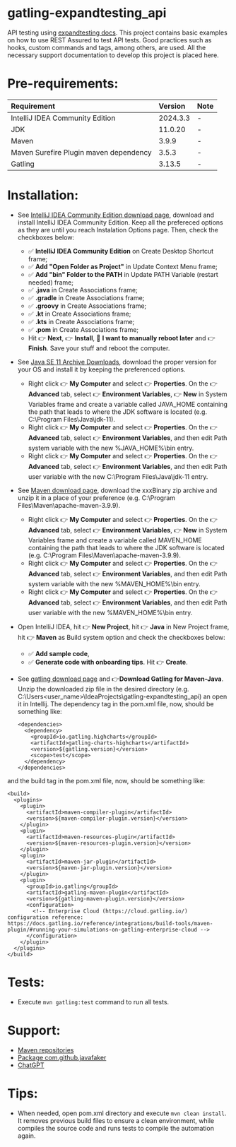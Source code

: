 # gatling-expandtesting_api

API testing using [expandtesting docs](https://practice.expandtesting.com/notes/api/api-docs/). This project contains basic examples on how to use REST Assured to test API tests. Good practices such as hooks, custom commands and tags, among others, are used. All the necessary support documentation to develop this project is placed here.

# Pre-requirements:

| Requirement                                    | Version        | Note                                                            |
| :--------------------------------------------- |:---------------| :-------------------------------------------------------------- |
| IntelliJ IDEA Community Edition                | 2024.3.3       | -                                                               |
| JDK                                            | 11.0.20        | -                                                               |
| Maven                                          | 3.9.9          | -                                                               |
| Maven Surefire Plugin maven dependency         | 3.5.3          | -                                                               |
| Gatling                                        | 3.13.5         | -                                                               |

# Installation:

- See [IntelliJ IDEA Community Edition download page](https://www.jetbrains.com/idea/download/?section=windows), download and install IntelliJ IDEA Community Edition. Keep all the prefereced options as they are until you reach Instalation Options page. Then, check the checkboxes below: 
  - :white_check_mark: **IntelliJ IDEA Community Edition** on Create Desktop Shortcut frame; 
  - :white_check_mark: **Add "Open Folder as Project"** in Update Context Menu frame; 
  - :white_check_mark: **Add "bin" Folder to the PATH** in Update PATH Variable (restart needed) frame; 
  - :white_check_mark: **.java** in Create Associations frame; 
  - :white_check_mark: **.gradle** in Create Associations frame; 
  - :white_check_mark: **.groovy** in Create Associations frame; 
  - :white_check_mark: **.kt** in Create Associations frame; 
  - :white_check_mark: **.kts** in Create Associations frame; 
  - :white_check_mark: **.pom** in Create Associations frame;
  - Hit :point_right: **Next**, :point_right: **Install**, :radio_button: **I want to manually reboot later** and :point_right: **Finish**. Save your stuff and reboot the computer.
- See [Java SE 11 Archive Downloads](https://www.oracle.com/br/java/technologies/javase/jdk11-archive-downloads.html), download the proper version for your OS and install it by keeping the preferenced options. 
  - Right click :point_right: **My Computer** and select :point_right: **Properties**. On the :point_right: **Advanced** tab, select :point_right: **Environment Variables**, :point_right: **New** in System Variables frame and create a variable called JAVA_HOME containing the path that leads to where the JDK software is located (e.g. C:\Program Files\Java\jdk-11).
  - Right click :point_right: **My Computer** and select :point_right: **Properties**. On the :point_right: **Advanced** tab, select :point_right: **Environment Variables**, and then edit Path system variable with the new %JAVA_HOME%\bin entry.
  - Right click :point_right: **My Computer** and select :point_right: **Properties**. On the :point_right: **Advanced** tab, select :point_right: **Environment Variables**, and then edit Path user variable with the new C:\Program Files\Java\jdk-11 entry.
- See [Maven download page](https://maven.apache.org/download.cgi), download the xxxBinary zip archive and unzip it in a place of your preference (e.g. C:\Program Files\Maven\apache-maven-3.9.9).
  - Right click :point_right: **My Computer** and select :point_right: **Properties**. On the :point_right: **Advanced** tab, select :point_right: **Environment Variables**, :point_right: **New** in System Variables frame and create a variable called MAVEN_HOME containing the path that leads to where the JDK software is located (e.g. C:\Program Files\Maven\apache-maven-3.9.9).
  - Right click :point_right: **My Computer** and select :point_right: **Properties**. On the :point_right: **Advanced** tab, select :point_right: **Environment Variables**, and then edit Path system variable with the new %MAVEN_HOME%\bin entry.
  - Right click :point_right: **My Computer** and select :point_right: **Properties**. On the :point_right: **Advanced** tab, select :point_right: **Environment Variables**, and then edit Path user variable with the new %MAVEN_HOME%\bin entry.
- Open IntelliJ IDEA, hit :point_right: **New Project**, hit :point_right: **Java** in New Project frame, hit :point_right: **Maven** as Build system option and check the checkboxes below:
  - :white_check_mark: **Add sample code**,
  - :white_check_mark: **Generate code with onboarding tips**.
Hit :point_right: **Create**.
- See [gatling download page](https://docs.gatling.io/reference/install/oss/) and :point_right:**Download Gatling for Maven-Java**. Unzip the downloaded zip file in the desired directory (e.g. C:\Users\<user_name>\IdeaProjects\gatling-expandtesting_api) an open it in Intellij. The dependency tag in the pom.xml file, now, should be something like:

  ```
  <dependencies>
    <dependency>
      <groupId>io.gatling.highcharts</groupId>
      <artifactId>gatling-charts-highcharts</artifactId>
      <version>${gatling.version}</version>
      <scope>test</scope>
    </dependency>
  </dependencies>
  ``` 

and the build tag in the pom.xml file, now, should be something like:

  ```
  <build>
    <plugins>
      <plugin>
        <artifactId>maven-compiler-plugin</artifactId>
        <version>${maven-compiler-plugin.version}</version>
      </plugin>
      <plugin>
        <artifactId>maven-resources-plugin</artifactId>
        <version>${maven-resources-plugin.version}</version>
      </plugin>
      <plugin>
        <artifactId>maven-jar-plugin</artifactId>
        <version>${maven-jar-plugin.version}</version>
      </plugin>
      <plugin>
        <groupId>io.gatling</groupId>
        <artifactId>gatling-maven-plugin</artifactId>
        <version>${gatling-maven-plugin.version}</version>
        <configuration>
          <!-- Enterprise Cloud (https://cloud.gatling.io/) configuration reference: https://docs.gatling.io/reference/integrations/build-tools/maven-plugin/#running-your-simulations-on-gatling-enterprise-cloud -->
        </configuration>
      </plugin>
    </plugins>
  </build>
  ``` 

# Tests:

<!-- - Open command prompt in the pom.xml directory (e.g. C:\Users\<user_name>\IdeaProjects\gatling-expandtesting_api) and Execute ```mvn clean install``` to run all to removes previous build files while compiles the source code an execute the tests.
- Hit :point_right:**Testing** button on left side bar in IntelliJ and choose the tests to execute.
- Go to TestRunner.java file and leave only the desired test combination uncommented, according to its tags. 
- Execute ```mvn clean install -Dgroups="Negative"``` command to run only negative tests.
- Execute ```mvn clean install -DexcludedGroups="Negative"``` command to run all tests except the negative ones.
- Execute ```mvn clean install -Dgroups="Users,Negative"``` command to run all tests that belong to either users or negative groups.
- Execute ```mvn clean install -Dgroups="Users" -DexcludedGroups="Negative"``` command to run all users tests except the negative ones. -->
- Execute ```mvn gatling:test``` command to run all tests.

# Support:

- [Maven repositories](https://mvnrepository.com/)
- [Package com.github.javafaker](https://javadoc.io/static/com.github.javafaker/javafaker/1.0.2/com/github/javafaker/package-summary.html)
- [ChatGPT](https://chatgpt.com/)

# Tips:

- When needed, open pom.xml directory and execute ```mvn clean install```. It removes previous build files to ensure a clean environment, while compiles the source code and runs tests to compile the automation again. 


